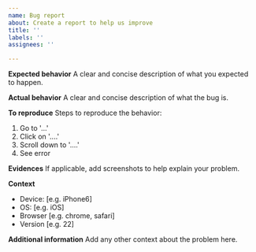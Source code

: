 ```yaml
---
name: Bug report
about: Create a report to help us improve
title: ''
labels: ''
assignees: ''

---
```


**Expected behavior**
A clear and concise description of what you expected to happen.

**Actual behavior**
A clear and concise description of what the bug is.

**To reproduce**
Steps to reproduce the behavior:
1. Go to '...'
2. Click on '....'
3. Scroll down to '....'
4. See error

**Evidences**
If applicable, add screenshots to help explain your problem.

**Context**
 - Device: [e.g. iPhone6]
 - OS: [e.g. iOS]
 - Browser [e.g. chrome, safari]
 - Version [e.g. 22]

**Additional information**
Add any other context about the problem here.
